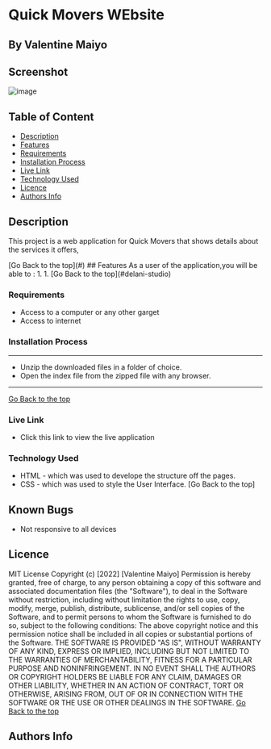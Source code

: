 # Quick Movers WEbsite
 ## By Valentine Maiyo
## Screenshot
 ![image](./assets/)
 ## Table of Content
 - [Description](#description)
 - [Features](#features)
 - [Requirements](#requirements)
 - [Installation Process](#installation-Process)
 - [Live Link](#Live-Link)
 - [Technology  Used](#technology-Used)
 - [Licence](#licence)
 - [Authors Info](#Authors-Info)
 ## Description
 <p>This project is a web application for Quick Movers that shows details about the services it offers,</p>
[Go Back to the top](#)
## Features
As a user of the application,you will be able to :
1. 
1. 
[Go Back to the top](#delani-studio)

 ###  Requirements
 * Access to  a computer or any other garget
 * Access to internet
 ### Installation Process
 ****

* Unzip the downloaded files in a folder of choice.
* Open the index file from the zipped file with any browser.
 ****
 [Go Back to the top](#)
### Live Link
- Click this link to view the live application 
### Technology  Used
* HTML - which was used to develope the structure off the pages.
* CSS - which was used to style the User Interface.
[Go Back to the top]
## Known Bugs
* Not responsive to all devices
## Licence
MIT License
Copyright (c) [2022] [Valentine Maiyo]
Permission is hereby granted, free of charge, to any person obtaining a copy
of this software and associated documentation files (the "Software"), to deal
in the Software without restriction, including without limitation the rights
to use, copy, modify, merge, publish, distribute, sublicense, and/or sell
copies of the Software, and to permit persons to whom the Software is
furnished to do so, subject to the following conditions:
The above copyright notice and this permission notice shall be included in all
copies or substantial portions of the Software.
THE SOFTWARE IS PROVIDED "AS IS", WITHOUT WARRANTY OF ANY KIND, EXPRESS OR
IMPLIED, INCLUDING BUT NOT LIMITED TO THE WARRANTIES OF MERCHANTABILITY,
FITNESS FOR A PARTICULAR PURPOSE AND NONINFRINGEMENT. IN NO EVENT SHALL THE
AUTHORS OR COPYRIGHT HOLDERS BE LIABLE FOR ANY CLAIM, DAMAGES OR OTHER
LIABILITY, WHETHER IN AN ACTION OF CONTRACT, TORT OR OTHERWISE, ARISING FROM,
OUT OF OR IN CONNECTION WITH THE SOFTWARE OR THE USE OR OTHER DEALINGS IN THE
SOFTWARE.
[Go Back to the top](#)
## Authors Info


